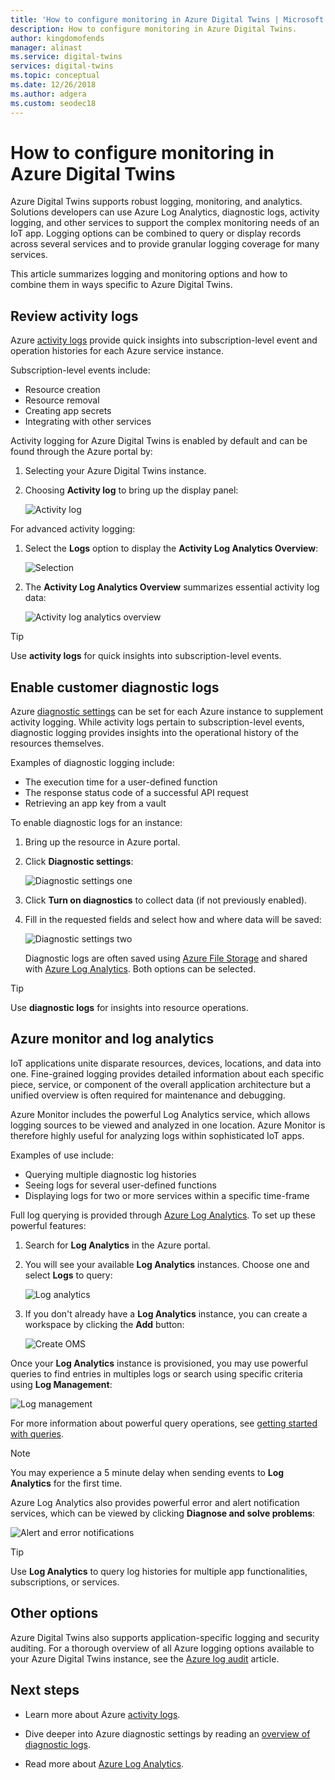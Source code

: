 ```yaml
---
title: 'How to configure monitoring in Azure Digital Twins | Microsoft Docs'
description: How to configure monitoring in Azure Digital Twins.
author: kingdomofends
manager: alinast
ms.service: digital-twins
services: digital-twins
ms.topic: conceptual
ms.date: 12/26/2018
ms.author: adgera
ms.custom: seodec18
---
```


# How to configure monitoring in Azure Digital Twins

Azure Digital Twins supports robust logging, monitoring, and analytics. Solutions developers can use Azure Log Analytics, diagnostic logs, activity logging, and other services to support the complex monitoring needs of an IoT app. Logging options can be combined to query or display records across several services and to provide granular logging coverage for many services.

This article summarizes logging and monitoring options and how to combine them in ways specific to Azure Digital Twins.

## Review activity logs

Azure [activity logs](../azure-monitor/platform/activity-logs-overview.md) provide quick insights into subscription-level event and operation histories for each Azure service instance.

Subscription-level events include:

* Resource creation
* Resource removal
* Creating app secrets
* Integrating with other services

Activity logging for Azure Digital Twins is enabled by default and can be found through the Azure portal by:

1. Selecting your Azure Digital Twins instance.
1. Choosing **Activity log** to bring up the display panel:

    ![Activity log][1]

For advanced activity logging:

1. Select the **Logs** option to display the **Activity Log Analytics Overview**:

    ![Selection][2]

1. The **Activity Log Analytics Overview** summarizes essential activity log data:

    ![Activity log analytics overview][3]

>[!TIP]
>Use **activity logs** for quick insights into subscription-level events.

## Enable customer diagnostic logs

Azure [diagnostic settings](../azure-monitor/platform/diagnostic-logs-overview.md) can be set for each Azure instance to supplement activity logging. While activity logs pertain to subscription-level events, diagnostic logging provides insights into the operational history of the resources themselves.

Examples of diagnostic logging include:

* The execution time for a user-defined function
* The response status code of a successful API request
* Retrieving an app key from a vault

To enable diagnostic logs for an instance:

1. Bring up the resource in Azure portal.
1. Click **Diagnostic settings**:

    ![Diagnostic settings one][4]

1. Click **Turn on diagnostics** to collect data (if not previously enabled).
1. Fill in the requested fields and select how and where data will be saved:

    ![Diagnostic settings two][5]

    Diagnostic logs are often saved using [Azure File Storage](../storage/files/storage-files-deployment-guide.md) and shared with [Azure Log Analytics](../azure-monitor/log-query/get-started-portal.md). Both options can be selected.

>[!TIP]
>Use **diagnostic logs** for insights into resource operations.

## Azure monitor and log analytics

IoT applications unite disparate resources, devices, locations, and data into one. Fine-grained logging provides detailed information about each specific piece, service, or component of the overall application architecture but a unified overview is often required for maintenance and debugging.

Azure Monitor includes the powerful Log Analytics service, which allows logging sources to be viewed and analyzed in one location. Azure Monitor is therefore highly useful for analyzing logs within sophisticated IoT apps.

Examples of use include:

* Querying multiple diagnostic log histories
* Seeing logs for several user-defined functions
* Displaying logs for two or more services within a specific time-frame

Full log querying is provided through [Azure Log Analytics](../azure-monitor/log-query/log-query-overview.md). To set up these powerful features:

1. Search for **Log Analytics** in the Azure portal.
1. You will see your available **Log Analytics** instances. Choose one and select **Logs** to query:

    ![Log analytics][6]

1. If you don't already have a **Log Analytics** instance, you can create a workspace by clicking the **Add** button:

    ![Create OMS][7]

Once your **Log Analytics** instance is provisioned, you may use powerful queries to find entries in multiples logs or search using specific criteria using **Log Management**:

   ![Log management][8]

For more information about powerful query operations, see [getting started with queries](../azure-monitor/log-query/get-started-queries.md).

> [!NOTE]
> You may experience a 5 minute delay when sending events to **Log Analytics** for the first time.

Azure Log Analytics also provides powerful error and alert notification services, which can be viewed by clicking **Diagnose and solve problems**:

   ![Alert and error notifications][9]

>[!TIP]
>Use **Log Analytics** to query log histories for multiple app functionalities, subscriptions, or services.

## Other options

Azure Digital Twins also supports application-specific logging and security auditing. For a thorough overview of all Azure logging options available to your Azure Digital Twins instance, see the [Azure log audit](../security/azure-log-audit.md) article.

## Next steps

- Learn more about Azure [activity logs](../azure-monitor/platform/activity-logs-overview.md).

- Dive deeper into Azure diagnostic settings by reading an [overview of diagnostic logs](../azure-monitor/platform/diagnostic-logs-overview.md).

- Read more about [Azure Log Analytics](../azure-monitor/log-query/get-started-portal.md).

<!-- Images -->
[1]: media/how-to-configure-monitoring/activity-log.png
[2]: media/how-to-configure-monitoring/activity-log-select.png
[3]: media/how-to-configure-monitoring/log-analytics-overview.png
[4]: media/how-to-configure-monitoring/diagnostic-settings-one.png
[5]: media/how-to-configure-monitoring/diagnostic-settings-two.png
[6]: media/how-to-configure-monitoring/log-analytics.png
[7]: media/how-to-configure-monitoring/log-analytics-oms.png
[8]: media/how-to-configure-monitoring/log-analytics-management.png
[9]: media/how-to-configure-monitoring/log-analytics-notifications.png
